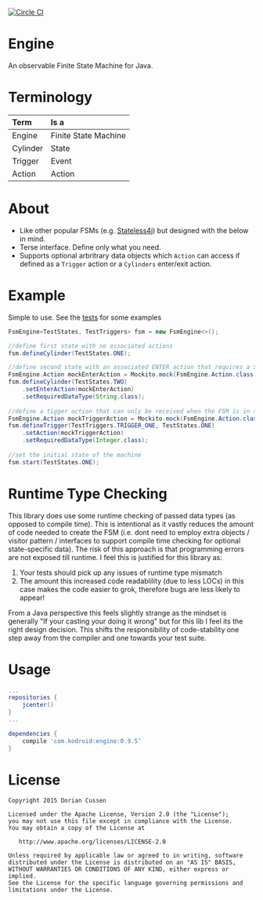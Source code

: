[![Circle CI](https://circleci.com/gh/doridori/Engine.svg?style=svg)](https://circleci.com/gh/doridori/Engine)

Engine
======

An observable Finite State Machine for Java.

Terminology
===========

| Term    | Is a |
| :------ | :------------------- |
| Engine  | Finite State Machine |
| Cylinder| State      |
| Trigger | Event      |
| Action  | Action     |

About
======

- Like other popular FSMs (e.g. [Stateless4j](https://github.com/oxo42/stateless4j)) but designed with the below in mind.
- Terse interface. Define only what you need.
- Supports optional arbritrary data objects which `Action` can access if defined as a `Trigger` action or a `Cylinders` enter/exit action.

Example
=======

Simple to use. See the [tests](https://github.com/doridori/Engine/blob/master/src/test/java/com/kodroid/engine/FsmEngineTest.java) for some examples

```java
FsmEngine<TestStates, TestTriggers> fsm = new FsmEngine<>();

//define first state with no associated actions
fsm.defineCylinder(TestStates.ONE);

//define second state with an associated ENTER action that requires a String input
FsmEngine.Action mockEnterAction = Mockito.mock(FsmEngine.Action.class);
fsm.defineCylinder(TestStates.TWO)
    .setEnterAction(mockEnterAction)
    .setRequiredDataType(String.class);
    
//define a tigger action that can only be received when the FSM is in state ONE. Requires an Integer input.
FsmEngine.Action mockTriggerAction = Mockito.mock(FsmEngine.Action.class);
fsm.defineTrigger(TestTriggers.TRIGGER_ONE, TestStates.ONE)
    .setAction(mockTriggerAction)
    .setRequiredDataType(Integer.class);
    
//set the initial state of the machine
fsm.start(TestStates.ONE);
```

Runtime Type Checking
=====================

This library does use some runtime checking of passed data types (as opposed to compile time). This is intentional as it vastly reduces the amount of code needed to create the FSM (i.e. dont need to employ extra objects / visitor pattern / interfaces to support compile time checking for optional state-specific data). The risk of this approach is that programming errors are not exposed till runtime. I feel this is justified for this library as:

1. Your tests should pick up any issues of runtime type mismatch
2. The amount this increased code readablility (due to less LOCs) in this case makes the code easier to grok, therefore bugs are less likely to appear!

From a Java perspective this feels slightly strange as the mindset is generally "If your casting your doing it wrong" but for this lib I feel its the right design decision. This shifts the responsibility of code-stability one step away from the compiler and one towards your test suite.

Usage
=====

```gradle
...
repositories {
    jcenter()
}
...

dependencies {
    compile 'com.kodroid:engine:0.9.5’
}
```

License
=======

    Copyright 2015 Dorian Cussen

    Licensed under the Apache License, Version 2.0 (the "License");
    you may not use this file except in compliance with the License.
    You may obtain a copy of the License at

       http://www.apache.org/licenses/LICENSE-2.0

    Unless required by applicable law or agreed to in writing, software
    distributed under the License is distributed on an "AS IS" BASIS,
    WITHOUT WARRANTIES OR CONDITIONS OF ANY KIND, either express or implied.
    See the License for the specific language governing permissions and
    limitations under the License.
